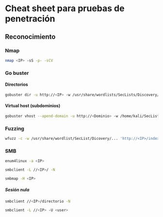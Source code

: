 # Cheat sheet para pruebas de penetración
## Reconocimiento
### Nmap
```bash
nmap <IP> -sS -p- -sCV
```
### Go buster
#### Directorios
```bash
gobuster dir -u http://<IP> -w /usr/share/wordlists/SecLists/Discovery/Web-Content/directory-list-2.3-big.txt -x html,php,xml,json,txt,sh,git -r
```
#### Virtual host (subdominios)
```bash
gobuster vhost --apend-domain -u http://<Dominio> -w /home/kali/SecList/Discovery/DNS/subdomain-top1million-110000.txt -r <IP>
```
### Fuzzing
```bash
wfuzz -c -w /usr/share/wordlist/SecList/Dicovery/... 'http://<IP>/index.php?FUZZ=../../../../etc/passwd'
```
### SMB
```bash
enum4linux -a <IP>
```
```bash
smbclient -L //<IP>/ -N
```
```bash
smbmap -H <IP>
```
##### Sesión nula
```bash
smbclient //<IP>/directorio -N 
```
```bash
smbclient -L //<IP> -U <user>
```
